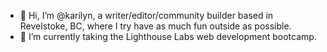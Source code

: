 - 👋 Hi, I’m @karilyn, a writer/editor/community builder based in Revelstoke, BC, where I try have as much fun outside as possible. 
- 🌱 I’m currently taking the Lighthouse Labs web development bootcamp.


<!---
karilyn/karilyn is a ✨ special ✨ repository because its `README.md` (this file) appears on your GitHub profile.
You can click the Preview link to take a look at your changes.
--->
